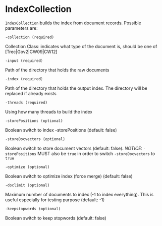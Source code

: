 # IndexCollection

`IndexCollection` builds the index from document records.
Possible parameters are:

```
-collection (required)
```

Collection Class: indicates what type of the document is, should be one of [Trec|Gov2|CW09|CW12]

```
-input (required)
```

Path of the directory that holds the raw documents

```
-index (required)
```

Path of the directory that holds the output index. The directory will be replaced if already exists

```
-threads (required)
```

Using how many threads to build the index


```
-storePositions (optional)
```

Boolean switch to index -storePositions (default: false)


```
-storeDocvectors (optional)
```

Boolean switch to store document vectors (default: false).
_NOTICE:_ `-storePositions` MUST also be `true` in order to switch `-storeDocvectors` to `true`


```
-optimize (optional)
```

Boolean switch to optimize index (force merge) (default: false)


```
-doclimit (optional)
```

Maximum number of documents to index (-1 to index everything). This is useful especially for testing purpose (default: -1) 


```
-keepstopwords (optional)
```

Boolean switch to keep stopwords (default: false)